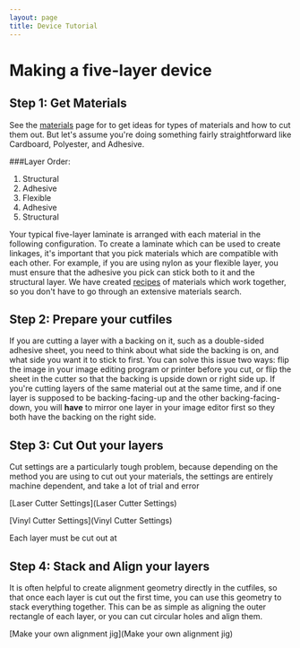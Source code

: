 ```yaml
---
layout: page
title: Device Tutorial
---
```


Making a five-layer device
========================

Step 1: Get Materials
-------------

See the [materials](materials) page for to get ideas for types of materials and how to cut them out.  But let's assume you're doing something fairly straightforward like Cardboard, Polyester, and Adhesive.

###Layer Order:

1. Structural
1. Adhesive
1. Flexible
1. Adhesive
1. Structural

Your typical five-layer laminate is arranged with each material in the following configuration. To create a laminate which can be used to create linkages, it's important that you pick materials which are compatible with each other. For example, if you are using nylon as your flexible layer, you must ensure that the adhesive you pick can stick both to it and the structural layer.  We have created [recipes](recipes) of materials which work together, so you don't have to go through an extensive materials search.

Step 2: Prepare your cutfiles
-------------

If you are cutting a layer with a backing on it, such as a double-sided adhesive sheet, you need to think about what side the backing is on, and what side you want it to stick to first.  You can solve this issue two ways: flip the image in your image editing program or printer before you cut, or flip the sheet in the cutter so that the backing is upside down or right side up.  If you're cutting layers of the same material out at the same time,  and if one layer is supposed to be backing-facing-up and the other backing-facing-down, you will **have** to mirror one layer in your image editor first so they both have the backing on the right side.

Step 3: Cut Out your layers
-------------

Cut settings are a particularly tough problem, because depending on the method you are using to cut out your materials, the settings are entirely machine dependent, and take a lot of trial and error

[Laser Cutter Settings](Laser Cutter Settings)

[Vinyl Cutter Settings](Vinyl Cutter Settings)

Each layer must be cut out at

Step 4: Stack and Align your layers
-------------

It is often helpful to create alignment geometry directly in the cutfiles, so that once each layer is cut out the first time, you can use this geometry to stack everything together.  This can be as simple as aligning the outer rectangle of each layer, or you can cut circular holes and align them.

[Make your own alignment jig](Make your own alignment jig)